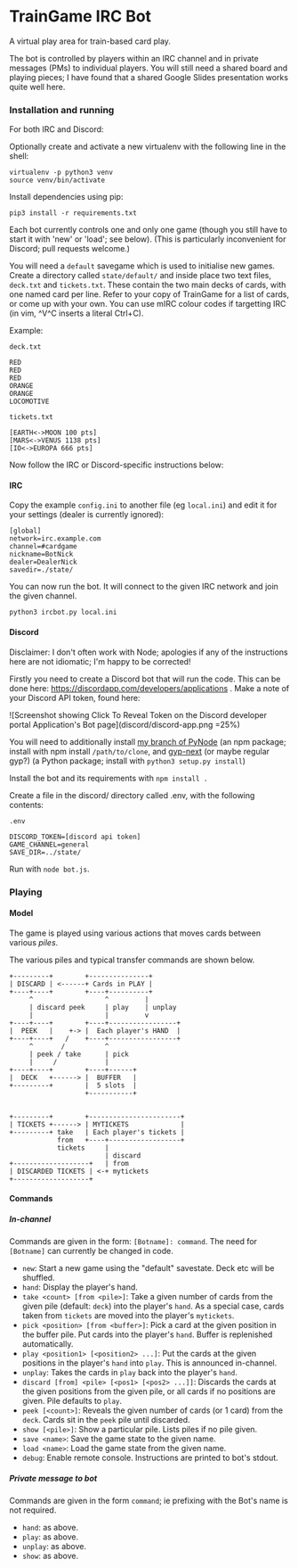 # TrainGame IRC Bot

A virtual play area for train-based card play.

The bot is controlled by players within an IRC channel and in private messages (PMs) to individual players. You will still need a shared board and playing pieces; I have found that a shared Google Slides presentation works quite well here.

### Installation and running

For both IRC and Discord:

Optionally create and activate a new virtualenv with the following line in the shell:

```
virtualenv -p python3 venv
source venv/bin/activate
```

Install dependencies using pip:

```
pip3 install -r requirements.txt
```

Each bot currently controls one and only one game (though you still have to start it with 'new' or 'load'; see below). (This is particularly inconvenient for Discord; pull requests welcome.)

You will need a `default` savegame which is used to initialise new games. Create a directory called `state/default/` and inside place two text files, `deck.txt` and `tickets.txt`. These contain the two main decks of cards, with one named card per line. Refer to your copy of TrainGame for a list of cards, or come up with your own. You can use mIRC colour codes if targetting IRC (in vim, ^V^C inserts a literal Ctrl+C).

Example:

`deck.txt`
```
RED
RED
RED
ORANGE
ORANGE
LOCOMOTIVE
```

`tickets.txt`
```
[EARTH<->MOON 100 pts]
[MARS<->VENUS 1138 pts]
[IO<->EUROPA 666 pts]
```

Now follow the IRC or Discord-specific instructions below:

#### IRC

Copy the example `config.ini` to another file (eg `local.ini`) and edit it for your settings (dealer is currently ignored):

```
[global]
network=irc.example.com
channel=#cardgame
nickname=BotNick
dealer=DealerNick
savedir=./state/
```

You can now run the bot. It will connect to the given IRC network and join the given channel.

```
python3 ircbot.py local.ini
```

#### Discord

Disclaimer: I don't often work with Node; apologies if any of the instructions here are not idiomatic; I'm happy to be corrected!

Firstly you need to create a Discord bot that will run the code. This can be done here: https://discordapp.com/developers/applications . Make a note of your Discord API token, found here:

![Screenshot showing Click To Reveal Token on the Discord developer portal Application's Bot page](discord/discord-app.png =25%)

You will need to additionally install [my branch of PyNode](https://github.com/iguanaonmystack/pynode) (an npm package; install with npm install `/path/to/clone`, and [gyp-next](https://github.com/nodejs/gyp-next) (or maybe regular gyp?) (a Python package; install with `python3 setup.py install`)

Install the bot and its requirements with `npm install .`

Create a file in the discord/ directory called .env, with the following contents:

`.env`
```
DISCORD_TOKEN=[discord api token]
GAME_CHANNEL=general
SAVE_DIR=../state/

```

Run with `node bot.js`.


### Playing

#### Model

The game is played using various actions that moves cards between various _piles_.

The various piles and typical transfer commands are shown below.

```
+---------+        +---------------+
| DISCARD | <------+ Cards in PLAY |
+----+----+        +----+----------+
     ^                  ^         |
     | discard peek     | play    | unplay
     |                  |         v
+----+----+        +----+-----------------+
|  PEEK   |    +-> |  Each player's HAND  |
+----+----+   /    +----+-----------------+
     ^       /          ^
     | peek / take      | pick
     |     /            |
+----+----+        +----+------+
|  DECK   +------> |  BUFFER   |
+---------+        |  5 slots  |
                   +-----------+


+---------+        +-----------------------+
| TICKETS +------> | MYTICKETS             |
+---------+ take   | Each player's tickets |
            from   +----+------------------+
            tickets     |
                        | discard
+-------------------+   | from
| DISCARDED TICKETS | <-+ mytickets
+-------------------+
```

#### Commands

##### In-channel

Commands are given in the form: `[Botname]: command`. The need for `[Botname]` can currently be changed in code.

* `new`: Start a new game using the "default" savestate. Deck etc will be shuffled.
* `hand`: Display the player's hand.
* `take <count> [from <pile>]`: Take a given number of cards from the given pile (default: `deck`) into the player's `hand`. As a special case, cards taken from `tickets` are moved into the player's `mytickets`.
* `pick <position> [from <buffer>]`: Pick a card at the given position in the buffer pile. Put cards into the player's `hand`. Buffer is replenished automatically.
* `play <position1> [<position2> ...]`: Put the cards at the given positions in the player's `hand` into `play`. This is announced in-channel.
* `unplay`: Takes the cards in `play` back into the player's `hand`.
* `discard [from] <pile> [<pos1> [<pos2> ...]]`: Discards the cards at the given positions from the given pile, or all cards if no positions are given. Pile defaults to `play`.
* `peek [<count>]`: Reveals the given number of cards (or 1 card) from the `deck`. Cards sit in the `peek` pile until discarded.
* `show [<pile>]`: Show a particular pile. Lists piles if no pile given.
* `save <name>`: Save the game state to the given name.
* `load <name>`: Load the game state from the given name.
* `debug`: Enable remote console. Instructions are printed to bot's stdout.


##### Private message to bot

Commands are given in the form `command`; ie prefixing with the Bot's name is not required.

* `hand`: as above.
* `play`: as above.
* `unplay`: as above.
* `show`: as above.

